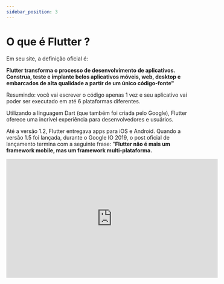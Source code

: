 ```yaml
---
sidebar_position: 3
---
```


# O que é Flutter ?

Em seu site, a definição oficial é:

**Flutter transforma o processo de desenvolvimento de aplicativos. Construa, teste e implante belos aplicativos móveis, web, desktop e embarcados de alta qualidade a partir de um único código-fonte"**

Resumindo: você vai escrever o código apenas 1 vez e seu aplicativo vai poder ser executado em até 6 plataformas diferentes.

Utilizando a linguagem Dart \(que também foi criada pelo Google\), Flutter oferece uma incrível experiência para desenvolvedores e usuários.

Até a versão 1.2, Flutter entregava apps para iOS e Android. Quando a versão 1.5 foi lançada, durante o Google IO 2019, o post oficial de lançamento termina com a seguinte frase: "**Flutter não é mais um framework mobile, mas um framework multi-plataforma.**

<div class="video-container">
<iframe width="560" height="315" src="https://www.youtube.com/embed/QGNrR4Ffqb4" title="Flutter para iniciantes #01 - O que é o Flutter" frameborder="0" allow="accelerometer; autoplay; clipboard-write; encrypted-media; gyroscope; picture-in-picture" allowfullscreen></iframe>
</div>


